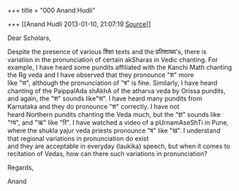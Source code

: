 +++
title = "000 Anand Hudli"

+++
[[Anand Hudli	2013-01-10, 21:07:19 [Source](https://groups.google.com/g/bvparishat/c/vU7OpO74t4k)]]



Dear Scholars,  
  
Despite the presence of various शिक्षा texts and the प्रतिशाख्य's, there is variation in the pronunciation of certain akSharas in Vedic chanting. For example, I have heard some pundits affiliated with the Kanchi Math chanting the Rg veda and I have observed that they pronounce "श" more  
like "स", although the pronunciation of "ष" is fine. Similarly, I have heard chanting of the PaippalAda shAkhA of the atharva veda by Orissa pundits, and again, the "श" sounds like"स".  I have heard many pundits from Karnataka and they do pronounce "श" correctly. I have not  
heard Northern pundits chanting the Veda much, but the "ज्ञ" sounds like "ग्य", and "ऋ" like "रि". I have watched a video of a pUrnamAseShTi in Pune, where the shukla yajur veda priests pronounce "ष" like "ख". I understand that regional variations in pronunciation do exist  
and they are acceptable in everyday (laukika) speech, but when it comes to recitation of Vedas, how can there such variations in pronunciation?  
  
Regards,  
  
Anand  

